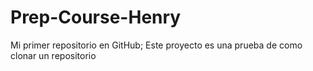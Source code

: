# Prep-Course-Henry
Mi primer repositorio en GitHub;
Este proyecto es una prueba de como clonar un repositorio